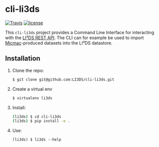 # cli-li3ds

[![Travis](https://img.shields.io/travis/LI3DS/cli-li3ds.svg?style=flat-square)]() [![license](https://img.shields.io/github/license/LI3DS/cli-li3ds.svg?style=flat-square)]()

This `cli-li3ds` project provides a Command Line Interface for interacting with the [LI³DS REST API](https://github.com/li3ds/api-li3ds). The CLI can for example be used to import [Micmac](https://github.com/micmacIGN/micmac)-produced datasets into the LI³DS datastore.

## Installation

1. Clone the repo:

   ```bash
   $ git clone git@github.com:LI3DS/cli-li3ds.git
   ```

1. Create a virtual env

   ```bash
   $ virtualenv li3ds
   ```

1. Install:

    ```bash
    (li3ds) $ cd cli-li3ds
    (li3ds) $ pip install -e .
    ```

1. Use:

    ```
    (li3ds) $ li3ds --help
    ```
